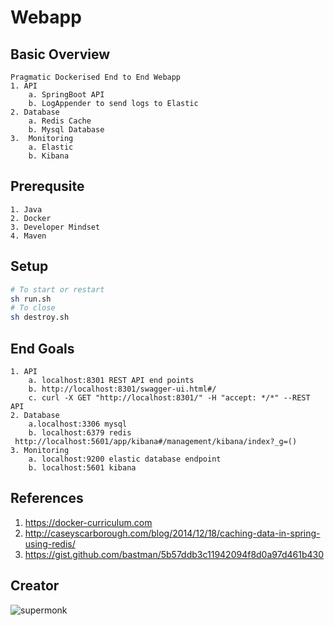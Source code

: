 # Webapp
## Basic Overview
```text
Pragmatic Dockerised End to End Webapp
1. API
    a. SpringBoot API
    b. LogAppender to send logs to Elastic
2. Database
    a. Redis Cache
    b. Mysql Database
3.  Monitoring
    a. Elastic 
    b. Kibana
```
## Prerequsite
```text
1. Java
2. Docker 
3. Developer Mindset
4. Maven 
```
## Setup
```bash
# To start or restart
sh run.sh
# To close
sh destroy.sh 
```
## End Goals
```text
1. API
    a. localhost:8301 REST API end points
    b. http://localhost:8301/swagger-ui.html#/
    c. curl -X GET "http://localhost:8301/" -H "accept: */*" --REST API
2. Database
    a.localhost:3306 mysql
    b. localhost:6379 redis
 http://localhost:5601/app/kibana#/management/kibana/index?_g=()
3. Monitoring
    a. localhost:9200 elastic database endpoint
    b. localhost:5601 kibana 
```
## References
1. https://docker-curriculum.com
2. http://caseyscarborough.com/blog/2014/12/18/caching-data-in-spring-using-redis/
3. https://gist.github.com/bastman/5b57ddb3c11942094f8d0a97d461b430 

## Creator
![supermonk](https://avatars3.githubusercontent.com/u/5060860?s=200&u=06fa0ee43a0830f9c038e49468e258319c316437&v=2)
